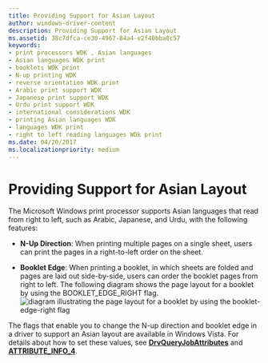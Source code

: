 ```yaml
---
title: Providing Support for Asian Layout
author: windows-driver-content
description: Providing Support for Asian Layout
ms.assetid: 38c7dfca-ce30-4967-84a4-e2f40bba8c57
keywords:
- print processors WDK , Asian languages
- Asian languages WDK print
- booklets WDK print
- N-up printing WDK
- reverse orientation WDK print
- Arabic print support WDK
- Japanese print support WDK
- Urdu print support WDK
- international considerations WDK
- printing Asian languages WDK
- languages WDK print
- right to left reading languages WDk print
ms.date: 04/20/2017
ms.localizationpriority: medium
---
```


# Providing Support for Asian Layout


The Microsoft Windows print processor supports Asian languages that read from right to left, such as Arabic, Japanese, and Urdu, with the following features:

-   **N-Up Direction**: When printing multiple pages on a single sheet, users can print the pages in a right-to-left order on the sheet.

-   **Booklet Edge**: When printing a booklet, in which sheets are folded and pages are laid out side-by-side, users can order the booklet pages from right to left. The following diagram shows the page layout for a booklet by using the BOOKLET\_EDGE\_RIGHT flag.![diagram illustrating the page layout for a booklet by using the booklet\-edge\-right flag](images/asian-booklet.png)

The flags that enable you to change the N-up direction and booklet edge in a driver to support an Asian layout are available in Windows Vista. For details about how to set these values, see [**DrvQueryJobAttributes**](https://msdn.microsoft.com/library/windows/hardware/ff548581) and [**ATTRIBUTE\_INFO\_4**](https://msdn.microsoft.com/library/windows/hardware/ff545096).

 

 




